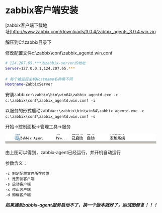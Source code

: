 # zabbix客户端安装

[zabbix客户端下载地址]http://www.zabbix.com/downloads/3.0.4/zabbix_agents_3.0.4.win.zip

解压到C:\zabbix目录下

修改配置文件c:\zabbix\conf\zabbix_agentd.win.conf
```bash
# 124.207.65.***为zabbix-server的地址
Server=127.0.0.1,124.207.65.***

# 每个被监控主机Hostname名称需不同
Hostname=ZabbixServer
```

安装zabbix`c:\zabbix\bin\win64\zabbix_agentd.exe -c c:\zabbix\conf\zabbix_agentd.win.conf -i`

以服务的形式启动zabbix`c:\zabbix\bin\win64\zabbix_agentd.exe -c c:\zabbix\conf\zabbix_agentd.win.conf -s`

开始->控制面板->管理工具->服务

![](zabbix-agent.png)

由上图可以得到，zabbix-agent已经运行，并开机自动运行

参数含义：
```
-c 制定配置文件所在位置
-i 是安装客户端
-s 启动客户端  
-x 停止客户端  
-d 卸载客户端
```

***如果遇到zabbix-agent服务启动不了，换一个版本就好了，别试图修复！！！***
